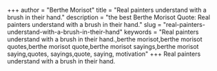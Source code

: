+++
author = "Berthe Morisot"
title = "Real painters understand with a brush in their hand."
description = "the best Berthe Morisot Quote: Real painters understand with a brush in their hand."
slug = "real-painters-understand-with-a-brush-in-their-hand"
keywords = "Real painters understand with a brush in their hand.,berthe morisot,berthe morisot quotes,berthe morisot quote,berthe morisot sayings,berthe morisot saying,quotes, sayings,quote, saying, motivation"
+++
Real painters understand with a brush in their hand.
